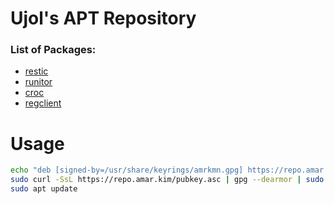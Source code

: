 # Ujol's APT Repository

### List of Packages:
- [restic](https://github.com/restic/restic)
- [runitor](https://github.com/bdd/runitor)
- [croc](https://github.com/schollz/croc)
- [regclient](https://github.com/regclient/regclient)

# Usage
```bash
echo "deb [signed-by=/usr/share/keyrings/amrkmn.gpg] https://repo.amar.kim/apt stable main" | sudo tee /etc/apt/sources.list.d/amrkmn.list >/dev/null
sudo curl -SsL https://repo.amar.kim/pubkey.asc | gpg --dearmor | sudo tee /usr/share/keyrings/amrkmn.gpg >/dev/null
sudo apt update
```
